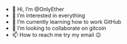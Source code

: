 - 👋 Hi, I’m @OnlyEther
- 👀 I’m interested in everything
- 🌱 I’m currently learning how to work GitHub
- 💞️ I’m looking to collaborate on gitcoin
- 📫 How to reach me try my email 😉

<!---
OnlyEther/OnlyEther is a ✨ special ✨ repository because its `README.md` (this file) appears on your GitHub profile.
You can click the Preview link to take a look at your changes.
--->
